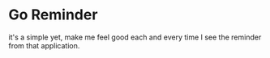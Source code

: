 # Go Reminder
it's a simple yet, make me feel good each and every time I see the reminder from that application.
